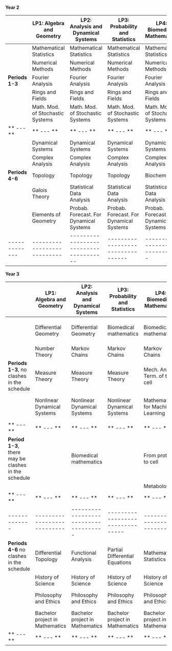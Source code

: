 <!-- --- -->
<!-- title: Welcome to the VU BSc Mathematics webpage -->
<!-- --- -->

<!-- | Header 1 | Header 2 | Header 3 | -->
<!-- |:---------|:--------:|----------:| -->
<!-- | Row 1    | Data 1   |   Data 2  | -->
<!-- | Row 2    | Data 3   |   Data 4  | -->
<!-- | Row 3    | Data 5   |   Data 6  | -->


**Year 2**

|             | LP1: Algebra and Geometry | LP2: Analysis and Dynamical Systems | LP3: Probability and Statistics | LP4: Biomedical Mathematics | LP5: Computer Science | LP6: Data Science | LP7: Optimisation and Economics |
|-------------|---------------------------|--------------------------------------|---------------------------------|----------------------------|----------------------|-------------------|----------------------------------|
|                  | Mathematical Statistics    | Mathematical Statistics               | Mathematical Statistics         | Mathematical Statistics     | Mathematical Statistics | Mathematical Statistics | Mathematical Statistics          |
|                  | Numerical Methods          | Numerical Methods                     | Numerical Methods               | Numerical Methods           | Numerical Methods      | Numerical Methods   | Numerical Methods                |
|  **Periods 1-3** | Fourier Analysis           | Fourier Analysis                      | Fourier Analysis                | Fourier Analysis            | Fourier Analysis       | Fourier Analysis    | Fourier Analysis                 |
|                  | Rings and Fields           | Rings and Fields                      | Rings and Fields                | Rings and Fields            | Computer Programming    | Computer Programming  | Operations Research 1            |
|                  | Math. Mod. of Stochastic Systems | Math. Mod. of Stochastic Systems      | Math. Mod. of Stochastic Systems | Math. Mod. of Stochastic Systems | Math. Mod. of Stochastic Systems | Math. Mod. of Stochastic Systems | Math. Mod. of Stochastic Systems |
|  ** --- **   |  ** --- **   |   ** --- **   |   ** --- **   |   ** --- **   |   ** --- **   |   ** --- **   |   ** --- **   | 
|                 | Dynamical Systems          | Dynamical Systems                     | Dynamical Systems               | Dynamical Systems           | Dynamical Systems      | Dynamical Systems   | Dynamical Systems                |
|                 | Complex Analysis           | Complex Analysis                      | Complex Analysis                | Complex Analysis            | Complex Analysis       | Complex Analysis    | Complex Analysis                 |
| **Periods 4-6** | Topology                  | Topology                             | Topology                        | Biochemistry                | Computer Networks      | Data Engineering      | Operations Research 2           |
|                 | Galois Theory             | Statistical Data Analysis            | Statistical Data Analysis       | Statistical Data Analysis    | Statistical Data Analysis | Statistical Data Analysis | Statistical Data Analysis         |
|                 | Elements of Geometry       | Probab. Forecast. For Dynamical Systems | Probab. Forecast. For Dynamical Systems | Probab. Forecast. For Dynamical Systems | Probab. Forecast. For Dynamical Systems | Probab. Forecast. For Dynamical Systems | Probab. Forecast. For Dynamical Systems |
|-------------|---------------------------|--------------------------------------|---------------------------------|----------------------------|----------------------|-------------------|----------------------------------|

**Year 3**

|             | LP1: Algebra and Geometry | LP2: Analysis and Dynamical Systems | LP3: Probability and Statistics | LP4: Biomedical Mathematics | LP5: Computer Science | LP6: Data Science | LP7: Optimisation and Economics |
|-------------|---------------------------|-------------------------------------|--------------------------------|----------------------------|----------------------|-------------------|----------------------------------|
|                                                      | Differential Geometry     | Differential Geometry                | Biomedical mathematics         | Biomedical mathematics      | Data structures & algorithms (AI)    | Data structures & algorithms (AI)     | Mathematical Economics 1           |
|                                                      | Number Theory             | Markov Chains                       | Markov Chains                  | Markov Chains              | Markov Chains                        | Markov Chains                         | Markov Chains                      |
|  **Periods 1-3**, no clashes in the schedule         | Measure Theory            | Measure Theory                      | Measure Theory                 | Mech. And Term. of the cell | Equational Programming                | Biomedical mathematics                | Information Retrieval              |
|                                                      | Nonlinear Dynamical Systems | Nonlinear Dynamical Systems        | Nonlinear Dynamical Systems    | Mathematics for Machine Learning | Project Computer Assisted Proof       | Project Computer Assisted Proof       |                                     |
|  ** --- **   |  ** --- **   |   ** --- **   |   ** --- **   |   ** --- **   |   ** --- **   |   ** --- **   |   ** --- **   | 
| **Period 1-3**, there may be clashes in the schedule |                           | Biomedical mathematics                   |                            | From protein to cell        | Nonlinear Dynamical Systems         | Data Analytics and Privacy | |
|                                                      |                           |                                          |                            | Metabolomics                |                                     |                            | |
|  ** --- **   |  ** --- **   |   ** --- **   |   ** --- **   |   ** --- **   |   ** --- **   |   ** --- **   |   ** --- **   | 
|-------------|---------------------------|-------------------------------------|--------------------------------|----------------------------|----------------------|-------------------|----------------------------------|
| **Periods 4-6** no clashes in the schedule | Differential Topology        | Functional Analysis                | Partial Differential Equations   | Mathematical Statistics 2     | Databases                        | Machine Learning                  | Mathematical Statistics 2         |
|                                       | History of Science           | History of Science                  | History of Science               | History of Science            | History of Science               | History of Science               | History of Science                |
|                                       | Philosophy and Ethics        | Philosophy and Ethics               | Philosophy and Ethics            | Philosophy and Ethics         | Bachelor project in Mathematics   | Bachelor project in Mathematics    | Bachelor project in Mathematics    |
|                                       | Bachelor project in Mathematics | Bachelor project in Mathematics    | Bachelor project in Mathematics   | Bachelor project in Mathematics |                                |                                  |                                    |
|  ** --- **   |  ** --- **   |   ** --- **   |   ** --- **   |   ** --- **   |   ** --- **   |   ** --- **   |   ** --- **   | 

